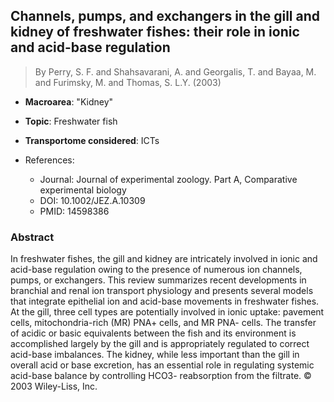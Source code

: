 ## Channels, pumps, and exchangers in the gill and kidney of freshwater fishes: their role in ionic and acid-base regulation

> By Perry, S. F. and Shahsavarani, A. and Georgalis, T. and Bayaa, M. and Furimsky, M. and Thomas, S. L.Y. (2003)

- **Macroarea**: "Kidney"
- **Topic**: Freshwater fish
- **Transportome considered**: ICTs

- References:
  - Journal: Journal of experimental zoology. Part A, Comparative experimental biology
  - DOI: 10.1002/JEZ.A.10309
  - PMID: 14598386

### Abstract

In freshwater fishes, the gill and kidney are intricately involved in ionic and acid-base regulation owing to the presence of numerous ion channels, pumps, or exchangers. This review summarizes recent developments in branchial and renal ion transport physiology and presents several models that integrate epithelial ion and acid-base movements in freshwater fishes. At the gill, three cell types are potentially involved in ionic uptake: pavement cells, mitochondria-rich (MR) PNA+ cells, and MR PNA- cells. The transfer of acidic or basic equivalents between the fish and its environment is accomplished largely by the gill and is appropriately regulated to correct acid-base imbalances. The kidney, while less important than the gill in overall acid or base excretion, has an essential role in regulating systemic acid-base balance by controlling HCO3- reabsorption from the filtrate. © 2003 Wiley-Liss, Inc.
